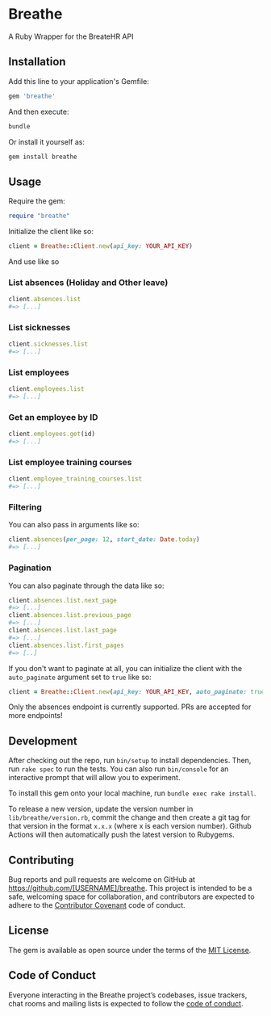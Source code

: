 # Breathe

A Ruby Wrapper for the BreateHR API

## Installation

Add this line to your application's Gemfile:

```ruby
gem 'breathe'
```

And then execute:

```bash
bundle
```

Or install it yourself as:

```bash
gem install breathe
```

## Usage

Require the gem:

```ruby
require "breathe"
```

Initialize the client like so:

```ruby
client = Breathe::Client.new(api_key: YOUR_API_KEY)
```

And use like so

### List absences (Holiday and Other leave)

```ruby
client.absences.list
#=> [...]
```

### List sicknesses

```ruby
client.sicknesses.list
#=> [...]
```

### List employees

```ruby
client.employees.list
#=> [...]
```

### Get an employee by ID

```ruby
client.employees.get(id)
#=> [...]
```

### List employee training courses

```ruby
client.employee_training_courses.list
#=> [...]
```

### Filtering

You can also pass in arguments like so:

```ruby
client.absences(per_page: 12, start_date: Date.today)
#=> [...]
```

### Pagination

You can also paginate through the data like so:

```ruby
client.absences.list.next_page
#=> [...]
client.absences.list.previous_page
#=> [...]
client.absences.list.last_page
#=> [...]
client.absences.list.first_pages
#=> [..]
```

If you don't want to paginate at all, you can initialize the client with the `auto_paginate` argument set to `true` like so:

```ruby
client = Breathe::Client.new(api_key: YOUR_API_KEY, auto_paginate: true)
```

Only the absences endpoint is currently supported. PRs are accepted for more endpoints!

## Development

After checking out the repo, run `bin/setup` to install dependencies. Then, run `rake spec` to run the tests. You can also run `bin/console` for an interactive prompt that will allow you to experiment.

To install this gem onto your local machine, run `bundle exec rake install`.

To release a new version, update the version number in `lib/breathe/version.rb`, commit the change and then create a git tag for that version in the format `x.x.x` (where x is each version number). Github Actions will then automatically push the latest version to Rubygems.

## Contributing

Bug reports and pull requests are welcome on GitHub at https://github.com/[USERNAME]/breathe. This project is intended to be a safe, welcoming space for collaboration, and contributors are expected to adhere to the [Contributor Covenant](http://contributor-covenant.org) code of conduct.

## License

The gem is available as open source under the terms of the [MIT License](https://opensource.org/licenses/MIT).

## Code of Conduct

Everyone interacting in the Breathe project’s codebases, issue trackers, chat rooms and mailing lists is expected to follow the [code of conduct](https://github.com/[USERNAME]/breathe/blob/master/CODE_OF_CONDUCT.md).
